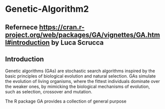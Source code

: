 # Genetic-Algorithm2

## Refernece https://cran.r-project.org/web/packages/GA/vignettes/GA.html#introduction by Luca Scrucca


## Introduction

Genetic algorithms (GAs) are stochastic search algorithms inspired by the basic principles of biological evolution and natural selection. GAs simulate the evolution of living organisms, where the fittest individuals dominate over the weaker ones, by mimicking the biological mechanisms of evolution, such as selection, crossover and mutation.

The R package GA provides a collection of general purpose 
